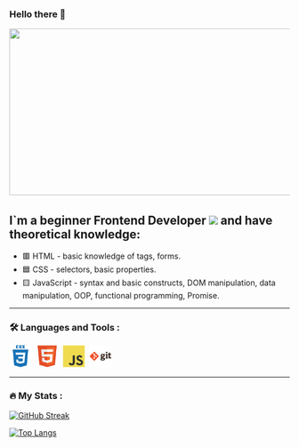 ### Hello there 👋

<div align="center">
  <img src="https://media.giphy.com/media/dWesBcTLavkZuG35MI/giphy.gif" width="600" height="300"/>
</div>

I`m a beginner Frontend Developer <img src="https://media.giphy.com/media/WUlplcMpOCEmTGBtBW/giphy.gif" width="30"> and have theoretical knowledge:
---
- :red_square:	 HTML - basic knowledge of tags, forms.
- :blue_square: CSS - selectors, basic properties.
- :yellow_square: JavaScript - syntax and basic constructs, DOM manipulation, data manipulation, OOP, functional programming, Promise.



---
### :hammer_and_wrench: Languages and Tools :
<div>
  <img src="https://github.com/devicons/devicon/blob/master/icons/css3/css3-plain-wordmark.svg"  title="CSS3" alt="CSS" width="40" height="40"/>&nbsp;
  <img src="https://github.com/devicons/devicon/blob/master/icons/html5/html5-original.svg" title="HTML5" alt="HTML" width="40" height="40"/>&nbsp;
  <img src="https://github.com/devicons/devicon/blob/master/icons/javascript/javascript-original.svg" title="JavaScript" alt="JavaScript" width="40" height="40"/>&nbsp;
  <img src="https://github.com/devicons/devicon/blob/master/icons/git/git-original-wordmark.svg" title="Git" **alt="Git" width="40" height="40"/>
</div>


---
### :fire: My Stats :
[![GitHub Streak](http://github-readme-streak-stats.herokuapp.com?user=IONIN66&theme=dark&background=000000)](https://git.io/streak-stats)

[![Top Langs](https://github-readme-stats.vercel.app/api/top-langs/?username=IONIN66&layout=compact&theme=vision-friendly-dark)](https://github.com/anuraghazra/github-readme-stats)


<!--
**IONIN66/IONIN66** is a ✨ _special_ ✨ repository because its `README.md` (this file) appears on your GitHub profile.

Here are some ideas to get you started:

- 🔭 I’m currently working on ...
- 🌱 I’m currently learning ...
- 👯 I’m looking to collaborate on ...
- 🤔 I’m looking for help with ...
- 💬 Ask me about ...
- 📫 How to reach me: ...
- 😄 Pronouns: ...
- ⚡ Fun fact: ...
-->
